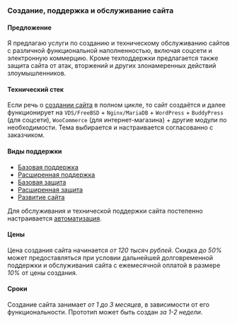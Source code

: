 ### Создание, поддержка и обслуживание сайта

#### Предложение

Я предлагаю услуги по созданию и техническому обслуживанию сайтов с различной функциональной наполненностью, включая соцсети и электронную коммерцию. Кроме техподдержки предлагается также защита сайта от атак, вторжений и других злонамеренных действий злоумышленников.

#### Технический стек

Если речь о [создании сайта](https://github.com/komstin/Website/blob/master/Support/Init.md) в полном цикле, то сайт создаётся и далее функционирует на `VDS/FreeBSD` + `Nginx/MariaDB` + `WordPress` + `BuddyPress` (для соцсети), `WooCommerce` (для интернет-магазина) + другие модули по необходимости. Тема выбирается и настраивается согласованно с заказчиком.

#### Виды поддержки

- [Базовая поддержка](https://github.com/komstin/Website/blob/master/Support/Basic.md)
- [Расширенная поддержка](https://github.com/komstin/Website/blob/master/Support/Extended.md)
- [Базовая защита](https://github.com/komstin/Website/blob/master/Support/Security.md)
- [Расширенная защита](https://github.com/komstin/Website/blob/master/Support/Hardening.md)
- [Развитие сайта](https://github.com/komstin/Website/blob/master/Support/Development.md)

Для обслуживания и технической поддержки сайта постепенно настраивается [автоматизация](https://github.com/komstin/Website/blob/master/Support/Automation.md).

#### Цены

Цена создания сайта начинается *от 120 тысяч рублей*. Скидка *до 50%* может предоставляться при условии дальнейшей долговременной поддержки и обслуживания сайта с ежемесячной оплатой в размере *10%* от цены создания.

#### Сроки

Создание сайта занимает *от 1 до 3 месяцев*, в зависимости от его функциональности. Прототип может быть создан *за 1-2 недели*.

